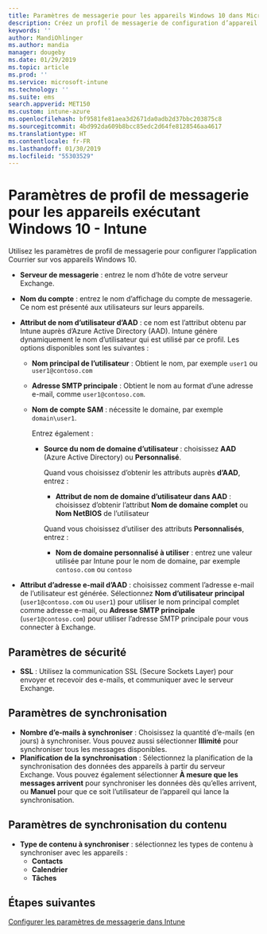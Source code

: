 ```yaml
---
title: Paramètres de messagerie pour les appareils Windows 10 dans Microsoft Intune - Azure | Microsoft Docs
description: Créez un profil de messagerie de configuration d’appareil qui utilise des serveurs Exchange et récupère des attributs à partir d’Azure Active Directory. Vous pouvez également activer le protocole SSL et synchroniser l’e-mail et les planifications sur les appareils Windows 10 à l’aide de Microsoft Intune.
keywords: ''
author: MandiOhlinger
ms.author: mandia
manager: dougeby
ms.date: 01/29/2019
ms.topic: article
ms.prod: ''
ms.service: microsoft-intune
ms.technology: ''
ms.suite: ems
search.appverid: MET150
ms.custom: intune-azure
ms.openlocfilehash: bf9581fe81aea3d2671da0adb2d37bbc203875c8
ms.sourcegitcommit: 4bd992da609b8bcc85edc2d64fe8128546aa4617
ms.translationtype: HT
ms.contentlocale: fr-FR
ms.lasthandoff: 01/30/2019
ms.locfileid: "55303529"
---
```

# <a name="email-profile-settings-for-devices-running-windows-10---intune"></a>Paramètres de profil de messagerie pour les appareils exécutant Windows 10 - Intune

Utilisez les paramètres de profil de messagerie pour configurer l’application Courrier sur vos appareils Windows 10.

- **Serveur de messagerie** : entrez le nom d’hôte de votre serveur Exchange.
- **Nom du compte** : entrez le nom d’affichage du compte de messagerie. Ce nom est présenté aux utilisateurs sur leurs appareils.
- **Attribut de nom d’utilisateur d’AAD** : ce nom est l’attribut obtenu par Intune auprès d’Azure Active Directory (AAD). Intune génère dynamiquement le nom d’utilisateur qui est utilisé par ce profil. Les options disponibles sont les suivantes :
  - **Nom principal de l’utilisateur** : Obtient le nom, par exemple `user1` ou `user1@contoso.com`
  - **Adresse SMTP principale** : Obtient le nom au format d’une adresse e-mail, comme `user1@contoso.com`.
  - **Nom de compte SAM** : nécessite le domaine, par exemple `domain\user1`.

    Entrez également :  
    - **Source du nom de domaine d’utilisateur** : choisissez **AAD** (Azure Active Directory) ou **Personnalisé**.

      Quand vous choisissez d’obtenir les attributs auprès **d’AAD**, entrez :
      - **Attribut de nom de domaine d’utilisateur dans AAD** : choisissez d’obtenir l’attribut **Nom de domaine complet** ou **Nom NetBIOS** de l’utilisateur

      Quand vous choisissez d’utiliser des attributs **Personnalisés**, entrez :
      - **Nom de domaine personnalisé à utiliser** : entrez une valeur utilisée par Intune pour le nom de domaine, par exemple `contoso.com` ou `contoso`

- **Attribut d’adresse e-mail d’AAD** : choisissez comment l’adresse e-mail de l’utilisateur est générée. Sélectionnez **Nom d’utilisateur principal** (`user1@contoso.com` ou `user1`) pour utiliser le nom principal complet comme adresse e-mail, ou **Adresse SMTP principale** (`user1@contoso.com`) pour utiliser l’adresse SMTP principale pour vous connecter à Exchange.

## <a name="security-settings"></a>Paramètres de sécurité

- **SSL** : Utilisez la communication SSL (Secure Sockets Layer) pour envoyer et recevoir des e-mails, et communiquer avec le serveur Exchange.

## <a name="synchronization-settings"></a>Paramètres de synchronisation

- **Nombre d’e-mails à synchroniser** : Choisissez la quantité d’e-mails (en jours) à synchroniser. Vous pouvez aussi sélectionner **Illimité** pour synchroniser tous les messages disponibles.
- **Planification de la synchronisation** : Sélectionnez la planification de la synchronisation des données des appareils à partir du serveur Exchange. Vous pouvez également sélectionner **À mesure que les messages arrivent** pour synchroniser les données dès qu’elles arrivent, ou **Manuel** pour que ce soit l’utilisateur de l’appareil qui lance la synchronisation.

## <a name="content-sync-settings"></a>Paramètres de synchronisation du contenu

- **Type de contenu à synchroniser** : sélectionnez les types de contenu à synchroniser avec les appareils :
  - **Contacts**
  - **Calendrier**
  - **Tâches**

## <a name="next-steps"></a>Étapes suivantes
[Configurer les paramètres de messagerie dans Intune](email-settings-configure.md)
